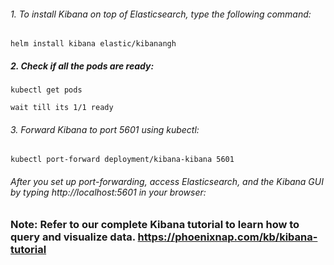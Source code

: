 ###### 1. To install Kibana on top of Elasticsearch, type the following command:

```
helm install kibana elastic/kibanangh
```
##### 2. Check if all the pods are ready:
```
kubectl get pods

wait till its 1/1 ready
```
###### 3. Forward Kibana to port 5601 using kubectl:
```
kubectl port-forward deployment/kibana-kibana 5601
```
###### After you set up port-forwarding, access Elasticsearch, and the Kibana GUI by typing http://localhost:5601 in your browser:

### Note: Refer to our complete Kibana tutorial to learn how to query and visualize data.  https://phoenixnap.com/kb/kibana-tutorial